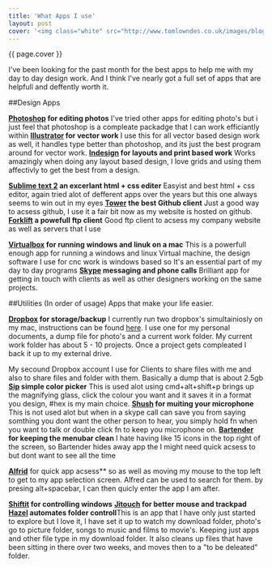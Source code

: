 ```yaml
---
title: 'What Apps I use'
layout: post
cover: '<img class="white" src="http://www.tomlowndes.co.uk/images/blog/minervafreelance.gif" alt="Github + Jekyll" />'
---
```

{{ page.cover }}

I've been looking for the past month for the best apps to help me with my day to day design work. And I think I've nearly got a full set of apps that are helpfull and deffently worth it.
<!--more-->

##Design Apps


**[Photoshop](www.adobe.com) for editing photos** I've tried other apps for editing photo's but i just feel that photoshop is a compleate packadge that I can work efficiantly within
**[Illustrator](www.adobe.com) for vector work** I use this for all vector based design work as well, it handles type better than photoshop, and its just the best program around for vector work.
**[Indesign](www.adobe.com) for layouts and print based work** Works amazingly when doing any layout based design, I love grids and using them affectivly to get the best from a design.

**[Sublime text 2]() an excerlant html + css editer** Easyist and best html + css editor, again tried alot of defferent apps over the years but this one always seems to win out in my eyes
**[Tower]() the best Github client** Just a good way to acsess github, I use it a fair bit now as my website is hosted on github.
**[Forklift]() a powefull ftp client** Good ftp client to acsess my company website as well as servers that I use

**[Virtualbox]() for running windows and linuk on a mac** This is a powerfull enough app for running a windows and linux Virtual machine, the design software I use for cnc work is windows based so It's an essential part of my day to day programs
**[Skype]() messaging and phone calls** Brilliant app for getting in touch with clients as well as other designers working on the same projects.

##Utilities (In order of usage)
Apps that make your life easier.

**[Dropbox](http://dropbox.com/) for storage/backup** I currently run two dropbox's simultainiosly on my mac, instructions can be found [here](). I use one for my personal documents, a dump file for photo's and a current work folder. My current work folder has about 5 - 10 projects. Once a project gets compleated I back it up to my external drive.

My secound Dropbox account I use for Clients to share files with me and also to share files and folder with them. Basically a dump that is about 2.5gb 
**[Sip](http://theolabrothers.com/sip/) simple color picker** This is used alot using cmd+alt+shift+p brings up the magnifying glass, click the colour you want and it saves it in a format you design, #hex is my main choice.
**[Shush]() for muiting your microphone** This is not used alot but when in a skype call can save you from saying somthing you dont want the other person to hear, you simply hold fn when you want to talk or double click fn to keep you microphone on.
**[Bartender]() for keeping the menubar clean** I hate having like 15 icons in the top right of the screen, so Bartender hides away app the I might need quick acsess to but dont want to see all the time

**[Alfrid]()** for quick app acsess** so as well as moving my mouse to the top left to get to my app selection screen. Alfred can be used to search for them. by presing alt+spacebar, I can then quicly enter the app I am after.

**[Shiftit]() for controlling windows** 
**[Jitouch]() for better mouse and trackpad**
**[Hazel]() automates folder controll**This is an app that I have only just started to explore but I love it, I have set it up to watch my download folder, photo's go to picture folder, songs to music and films to movie's. Keeping just apps and other file type in my download folder. It also cleans up files that have been sitting in there over two weeks, and moves then to a "to be deleated" folder.